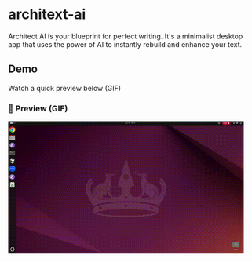 # architext-ai

Architect AI is your blueprint for perfect writing. It's a minimalist desktop app that uses the power of AI to instantly rebuild and enhance your text.

## Demo

Watch a quick preview below (GIF)

### 🔹 Preview (GIF)
![Architext AI - Preview](https://github.com/adrirubio/architext-ai/raw/main/demo-architext-ai.gif)
